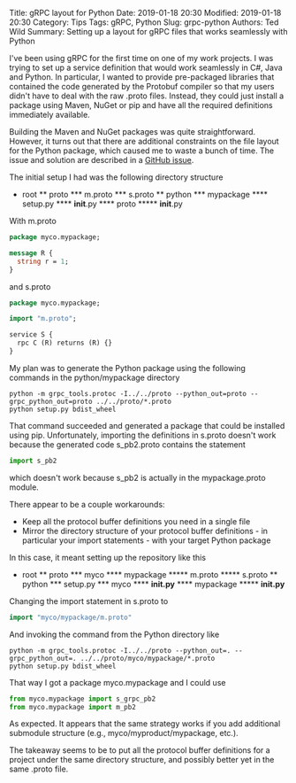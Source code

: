 Title: gRPC layout for Python
Date: 2019-01-18 20:30
Modified: 2019-01-18 20:30
Category: Tips
Tags: gRPC, Python
Slug: grpc-python
Authors: Ted Wild
Summary: Setting up a layout for gRPC files that works seamlessly with Python

I've been using gRPC for the first time on one of my work projects.  I
was trying to set up a service definition that would work seamlessly
in C#, Java and Python.  In particular, I wanted to provide
pre-packaged libraries that contained the code generated by the
Protobuf compiler so that my users didn't have to deal with the raw
.proto files.  Instead, they could just install a package using Maven,
NuGet or pip and have all the required definitions immediately available.

Building the Maven and NuGet packages was quite straightforward.
However, it turns out that there are additional constraints on the
file layout for the Python package, which caused me to waste a bunch
of time.  The issue and solution are described in a [GitHub
issue](https://github.com/protocolbuffers/protobuf/issues/1491).

The initial setup I had was the following directory structure
* root
** proto
*** m.proto
*** s.proto
** python
*** mypackage
**** setup.py
**** __init__.py
**** proto
***** __init__.py

With m.proto

````proto
package myco.mypackage;

message R {
  string r = 1;
}
````

and s.proto
````proto
package myco.mypackage;

import "m.proto";

service S {
  rpc C (R) returns (R) {}
}
````

My plan was to generate the Python package using the following commands in the python/mypackage directory

````
python -m grpc_tools.protoc -I../../proto --python_out=proto --grpc_python_out=proto ../../proto/*.proto
python setup.py bdist_wheel
````

That command succeeded and generated a package that could be installed
using pip.  Unfortunately, importing the definitions in s.proto
doesn't work because the generated code s_pb2.proto contains the statement

````python
import s_pb2
````

which doesn't work because s_pb2 is actually in the mypackage.proto module.

There appear to be a couple workarounds:
* Keep all the protocol buffer definitions you need in a single file
* Mirror the directory structure of your protocol buffer definitions - in particular your import statements - with your target Python package

In this case, it meant setting up the repository like this
* root
** proto
*** myco
**** mypackage
***** m.proto
***** s.proto
** python
*** setup.py
*** myco
**** __init.py__
**** mypackage
***** __init.py__

Changing the import statement in s.proto to

````proto
import "myco/mypackage/m.proto" 
`````

And invoking the command from the Python directory like

````
python -m grpc_tools.protoc -I../../proto --python_out=. --grpc_python_out=. ../../proto/myco/mypackage/*.proto
python setup.py bdist_wheel
````

That way I got a package myco.mypackage and I could use

````python
from myco.mypackage import s_grpc_pb2
from myco.mypackage import m_pb2
````

As expected.  It appears that the same strategy works if you add
additional submodule structure (e.g., myco/myproduct/mypackage, etc.).

The takeaway seems to be to put all the protocol buffer definitions
for a project under the same directory structure, and possibly better
yet in the same .proto file.